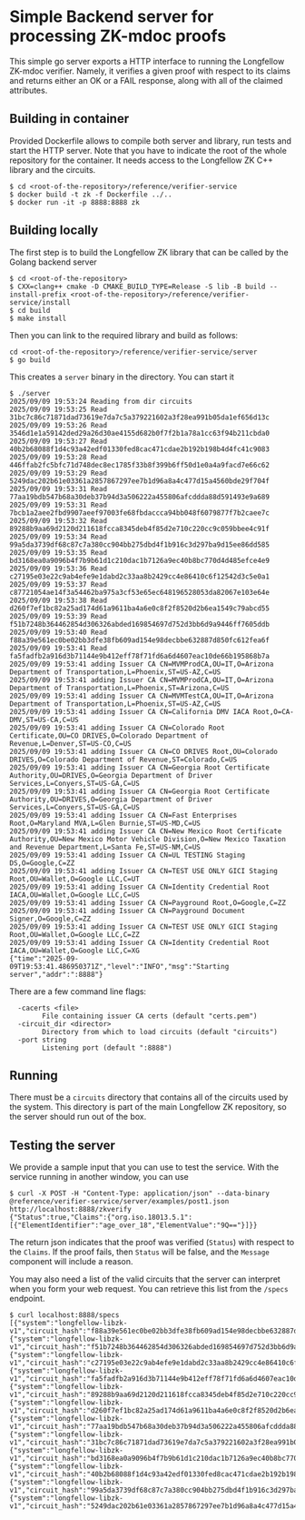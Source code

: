 # Simple Backend server for processing ZK-mdoc proofs

This simple go server exports a HTTP interface to running the Longfellow ZK-mdoc verifier.  Namely, it verifies a given proof with respect to its claims and returns either an OK or a FAIL response, along with all of the claimed attributes.

## Building in container

Provided Dockerfile allows to compile both server and library, run tests and start the HTTP server. Note that you have to indicate the root of the whole repository for the container. It needs access to the Longfellow ZK C++ library and the circuits.

```
$ cd <root-of-the-repository>/reference/verifier-service
$ docker build -t zk -f Dockerfile ../..
$ docker run -it -p 8888:8888 zk
```

## Building locally

The first step is to build the Longfellow ZK library that can be called by the Golang backend server

```
$ cd <root-of-the-repository>
$ CXX=clang++ cmake -D CMAKE_BUILD_TYPE=Release -S lib -B build --install-prefix <root-of-the-repository>/reference/verifier-service/install
$ cd build
$ make install 
```

Then you can link to the required library and build as follows:

```
cd <root-of-the-repository>/reference/verifier-service/server
$ go build 
```

This creates a `server` binary in the directory. You can start it

```
$ ./server
2025/09/09 19:53:24 Reading from dir circuits
2025/09/09 19:53:25 Read 31bc7c86c71871dad73619e7da7c5a379221602a3f28ea991b05da1ef656d13c
2025/09/09 19:53:26 Read 3546d1e1a59142ded29a26d30ae4155d682b0f7f2b1a78a1cc63f94b211cbda0
2025/09/09 19:53:27 Read 40b2b68088f1d4c93a42edf01330fed8cac471cdae2b192b198b4d4fc41c9083
2025/09/09 19:53:28 Read 446ffab2fc5bfc71d748dec8ec1785f33b8f399b6ff50d1e0a4a9facd7e66c62
2025/09/09 19:53:29 Read 5249dac202b61e03361a2857867297ee7b1d96a8a4c477d15a4560bde29f704f
2025/09/09 19:53:31 Read 77aa19bdb547b68a30deb37b94d3a506222a455806afcddda88d591493e9a689
2025/09/09 19:53:31 Read 7bcb1a2aee2fbd9907aeef97003fe68fbdaccca94bb048f6079877f7b2caee7c
2025/09/09 19:53:32 Read 89288b9aa69d2120d211618fcca8345deb4f85d2e710c220cc9c059bbee4c91f
2025/09/09 19:53:34 Read 99a5da3739df68c87c7a380cc904bb275dbd4f1b916c3d297ba9d15ee86dd585
2025/09/09 19:53:35 Read bd3168ea0a9096b4f7b9b61d1c210dac1b7126a9ec40b8bc770d4d485efce4e9
2025/09/09 19:53:36 Read c27195e03e22c9ab4efe9e1dabd2c33aa8b2429cc4e86410c6f12542d3c5e0a1
2025/09/09 19:53:37 Read c87721054ae14f3a54462ba975a3cf53e65ec648196528053da82067e103e64e
2025/09/09 19:53:38 Read d260f7ef1bc82a25ad174d61a9611ba4a6e0c8f2f8520d2b6ea1549c79abcd55
2025/09/09 19:53:39 Read f51b7248b364462854d306326abded169854697d752d3bb6d9a9446ff7605ddb
2025/09/09 19:53:40 Read f88a39e561ec0be02bb3dfe38fb609ad154e98decbbe632887d850fc612fea6f
2025/09/09 19:53:41 Read fa5fadfb2a916d3b71144e9b412eff78f71fd6a6d4607eac10de66b195868b7a
2025/09/09 19:53:41 adding Issuer CA CN=MVMProdCA,OU=IT,O=Arizona Department of Transportation,L=Phoenix,ST=US-AZ,C=US
2025/09/09 19:53:41 adding Issuer CA CN=MVMProdCA,OU=IT,O=Arizona Department of Transportation,L=Phoenix,ST=Arizona,C=US
2025/09/09 19:53:41 adding Issuer CA CN=MVMTestCA,OU=IT,O=Arizona Department of Transportation,L=Phoenix,ST=US-AZ,C=US
2025/09/09 19:53:41 adding Issuer CA CN=California DMV IACA Root,O=CA-DMV,ST=US-CA,C=US
2025/09/09 19:53:41 adding Issuer CA CN=Colorado Root Certificate,OU=CO DRIVES,O=Colorado Department of Revenue,L=Denver,ST=US-CO,C=US
2025/09/09 19:53:41 adding Issuer CA CN=CO DRIVES Root,OU=Colorado DRIVES,O=Colorado Department of Revenue,ST=Colorado,C=US
2025/09/09 19:53:41 adding Issuer CA CN=Georgia Root Certificate Authority,OU=DRIVES,O=Georgia Department of Driver Services,L=Conyers,ST=US-GA,C=US
2025/09/09 19:53:41 adding Issuer CA CN=Georgia Root Certificate Authority,OU=DRIVES,O=Georgia Department of Driver Services,L=Conyers,ST=US-GA,C=US
2025/09/09 19:53:41 adding Issuer CA CN=Fast Enterprises Root,O=Maryland MVA,L=Glen Burnie,ST=US-MD,C=US
2025/09/09 19:53:41 adding Issuer CA CN=New Mexico Root Certificate Authority,OU=New Mexico Motor Vehicle Division,O=New Mexico Taxation and Revenue Department,L=Santa Fe,ST=US-NM,C=US
2025/09/09 19:53:41 adding Issuer CA CN=UL TESTING Staging DS,O=Google,C=ZZ
2025/09/09 19:53:41 adding Issuer CA CN=TEST USE ONLY GICI Staging Root,OU=Wallet,O=Google LLC,C=UT
2025/09/09 19:53:41 adding Issuer CA CN=Identity Credential Root IACA,OU=Wallet,O=Google LLC,C=US
2025/09/09 19:53:41 adding Issuer CA CN=Payground Root,O=Google,C=ZZ
2025/09/09 19:53:41 adding Issuer CA CN=Payground Document Signer,O=Google,C=ZZ
2025/09/09 19:53:41 adding Issuer CA CN=TEST USE ONLY GICI Staging Root,OU=Wallet,O=Google LLC,C=ZZ
2025/09/09 19:53:41 adding Issuer CA CN=Identity Credential Root IACA,OU=Wallet,O=Google LLC,C=XG
{"time":"2025-09-09T19:53:41.486950371Z","level":"INFO","msg":"Starting server","addr":":8888"}
```

There are a few command line flags:
```
  -cacerts <file>
    	File containing issuer CA certs (default "certs.pem")
  -circuit_dir <director>
    	Directory from which to load circuits (default "circuits")
  -port string
    	Listening port (default ":8888")
```

## Running

There must be a `circuits` directory that contains all of the circuits used by the system. This directory is part of the main Longfellow ZK repository, so the server should run out of the box.

## Testing the server

We provide a sample input that you can use to test the service. With the service running in another window, you can use

```
$ curl -X POST -H "Content-Type: application/json" --data-binary @reference/verifier-service/server/examples/post1.json  http://localhost:8888/zkverify
{"Status":true,"Claims":{"org.iso.18013.5.1":[{"ElementIdentifier":"age_over_18","ElementValue":"9Q=="}]}}
```

The return json indicates that the proof was verified (`Status`) with respect to the `Claims`.  If the proof fails, then `Status` will be false, and the `Message` component will include a reason.

You may also need a list of the valid circuits that the server can interpret when you form your web request. You can retrieve this list from the `/specs` endpoint.

```
$ curl localhost:8888/specs
[{"system":"longfellow-libzk-v1","circuit_hash":"f88a39e561ec0be02bb3dfe38fb609ad154e98decbbe632887d850fc612fea6f","num_attributes":1,"version":5},{"system":"longfellow-libzk-v1","circuit_hash":"f51b7248b364462854d306326abded169854697d752d3bb6d9a9446ff7605ddb","num_attributes":2,"version":5},{"system":"longfellow-libzk-v1","circuit_hash":"c27195e03e22c9ab4efe9e1dabd2c33aa8b2429cc4e86410c6f12542d3c5e0a1","num_attributes":3,"version":5},{"system":"longfellow-libzk-v1","circuit_hash":"fa5fadfb2a916d3b71144e9b412eff78f71fd6a6d4607eac10de66b195868b7a","num_attributes":4,"version":5},{"system":"longfellow-libzk-v1","circuit_hash":"89288b9aa69d2120d211618fcca8345deb4f85d2e710c220cc9c059bbee4c91f","num_attributes":1,"version":4},{"system":"longfellow-libzk-v1","circuit_hash":"d260f7ef1bc82a25ad174d61a9611ba4a6e0c8f2f8520d2b6ea1549c79abcd55","num_attributes":2,"version":4},{"system":"longfellow-libzk-v1","circuit_hash":"77aa19bdb547b68a30deb37b94d3a506222a455806afcddda88d591493e9a689","num_attributes":3,"version":4},{"system":"longfellow-libzk-v1","circuit_hash":"31bc7c86c71871dad73619e7da7c5a379221602a3f28ea991b05da1ef656d13c","num_attributes":4,"version":4},{"system":"longfellow-libzk-v1","circuit_hash":"bd3168ea0a9096b4f7b9b61d1c210dac1b7126a9ec40b8bc770d4d485efce4e9","num_attributes":1,"version":3},{"system":"longfellow-libzk-v1","circuit_hash":"40b2b68088f1d4c93a42edf01330fed8cac471cdae2b192b198b4d4fc41c9083","num_attributes":2,"version":3},{"system":"longfellow-libzk-v1","circuit_hash":"99a5da3739df68c87c7a380cc904bb275dbd4f1b916c3d297ba9d15ee86dd585","num_attributes":3,"version":3},{"system":"longfellow-libzk-v1","circuit_hash":"5249dac202b61e03361a2857867297ee7b1d96a8a4c477d15a4560bde29f704f","num_attributes":4,"version":3}]
```
